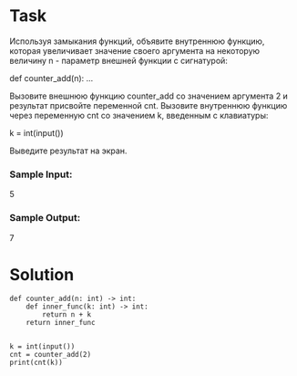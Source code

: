 # Task

Используя замыкания функций, объявите внутреннюю функцию, которая увеличивает значение своего аргумента на некоторую величину n - параметр внешней функции с сигнатурой:

def counter_add(n): ...

Вызовите внешнюю функцию counter_add со значением аргумента 2 и результат присвойте переменной cnt. Вызовите внутреннюю функцию через переменную cnt со значением k, введенным с клавиатуры:

k = int(input())

Выведите результат на экран.

### Sample Input:

5

### Sample Output:

7

# Solution
```
def counter_add(n: int) -> int:
    def inner_func(k: int) -> int:
        return n + k
    return inner_func

    
k = int(input())
cnt = counter_add(2)
print(cnt(k))
```